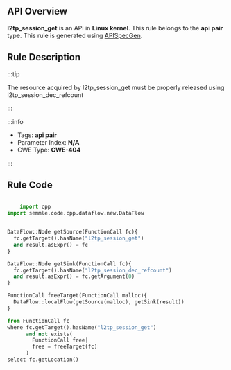---
---


## API Overview
**l2tp_session_get** is an API in **Linux kernel**. This rule belongs to the **api pair** type. This rule is generated using [APISpecGen](../../tools/APISpecGen).
## Rule Description

:::tip

The resource acquired by l2tp_session_get must be properly released using l2tp_session_dec_refcount

:::

:::info

- Tags: **api pair**
- Parameter Index: **N/A**
- CWE Type: **CWE-404**

:::

## Rule Code
```python

    import cpp
import semmle.code.cpp.dataflow.new.DataFlow


DataFlow::Node getSource(FunctionCall fc){
  fc.getTarget().hasName("l2tp_session_get")
  and result.asExpr() = fc
}

DataFlow::Node getSink(FunctionCall fc){
  fc.getTarget().hasName("l2tp_session_dec_refcount")
  and result.asExpr() = fc.getArgument(0)
}

FunctionCall freeTarget(FunctionCall malloc){
  DataFlow::localFlow(getSource(malloc), getSink(result))
}

from FunctionCall fc
where fc.getTarget().hasName("l2tp_session_get")
      and not exists(
        FunctionCall free| 
        free = freeTarget(fc)
      )
select fc.getLocation()

    
```